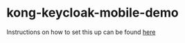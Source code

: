 # kong-keycloak-mobile-demo

Instructions on how to set this up can be found [here](www.jerney.io/secure-apis-kong-keycloak-1/)
